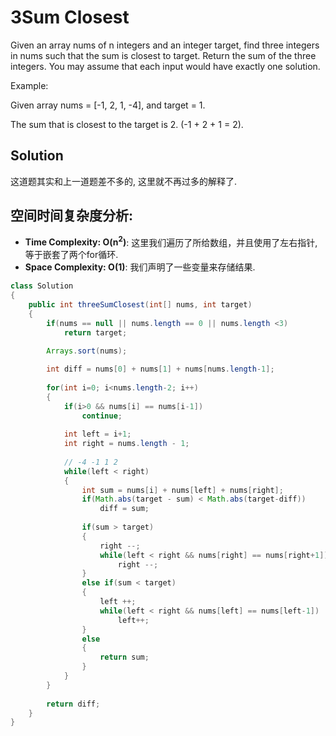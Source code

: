 # 3Sum Closest

Given an array nums of n integers and an integer target, find three integers in nums such that the sum is closest to target. Return the sum of the three integers. You may assume that each input would have exactly one solution.

Example:

Given array nums = [-1, 2, 1, -4], and target = 1.

The sum that is closest to the target is 2. (-1 + 2 + 1 = 2).

## Solution

这道题其实和上一道题差不多的, 这里就不再过多的解释了.

## 空间时间复杂度分析:

* **Time Complexity: O(n<sup>2</sup>)**: 这里我们遍历了所给数组，并且使用了左右指针, 等于嵌套了两个for循环.
* **Space Complexity: O(1)**: 我们声明了一些变量来存储结果.

```java
class Solution 
{
    public int threeSumClosest(int[] nums, int target) 
    {
        if(nums == null || nums.length == 0 || nums.length <3)
            return target;
        
        Arrays.sort(nums);

        int diff = nums[0] + nums[1] + nums[nums.length-1];
        
        for(int i=0; i<nums.length-2; i++)
        {
            if(i>0 && nums[i] == nums[i-1])
                continue;
            
            int left = i+1;
            int right = nums.length - 1;
            
            // -4 -1 1 2 
            while(left < right)
            {
                int sum = nums[i] + nums[left] + nums[right];
                if(Math.abs(target - sum) < Math.abs(target-diff))
                    diff = sum;
                
                if(sum > target)
                {
                    right --;
                    while(left < right && nums[right] == nums[right+1])
                        right --;
                }
                else if(sum < target)
                {
                    left ++;
                    while(left < right && nums[left] == nums[left-1])
                        left++;
                }
                else
                {
                    return sum;
                }
            }
        }
        
        return diff;
    }
}
```